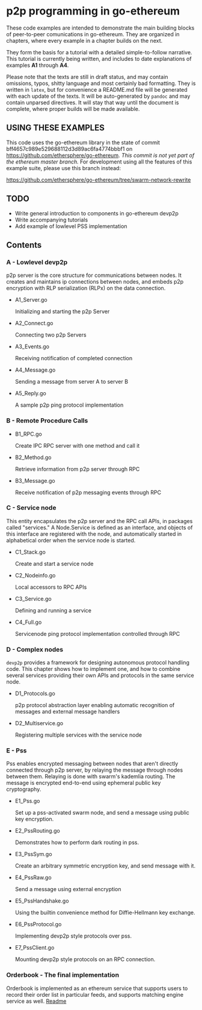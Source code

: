 # p2p programming in go-ethereum

These code examples are intended to demonstrate the main building blocks of peer-to-peer comunications in go-ethereum. They are organized in chapters, where every example in a chapter builds on the next.

They form the basis for a tutorial with a detailed simple-to-follow narrative. This tutorial is currently being written, and includes to date explanations of examples **A1** through **A4**.

Please note that the texts are still in draft status, and may contain omissions, typos, shitty language and most certainly bad formatting. They is written in `latex`, but for convenience a README.md file will be generated with each update of the texts. It will be auto-generated by `pandoc` and may contain unparsed directives. It will stay that way until the document is complete, where proper builds will be made available.

## USING THESE EXAMPLES

This code uses the go-ethereum library in the state of commit bff4657c989e529688112d3d89ac6fa4774bbbf1 on https://github.com/ethersphere/go-ethereum. _This commit is not yet part of the ethereum master branch._ For development using all the features of this example suite, please use this branch instead:

https://github.com/ethersphere/go-ethereum/tree/swarm-network-rewrite

## TODO

- Write general introduction to components in go-ethereum devp2p
- Write accompanying tutorials
- Add example of lowlevel PSS implementation

## Contents

### A - Lowlevel devp2p

p2p server is the core structure for communications between nodes. It creates and maintains ip connections between nodes, and embeds p2p encryption with RLP serialization (RLPx) on the data connection.

- A1_Server.go

  Initializing and starting the p2p Server

- A2_Connect.go

  Connecting two p2p Servers

- A3_Events.go

  Receiving notification of completed connection

- A4_Message.go

  Sending a message from server A to server B

- A5_Reply.go

  A sample p2p ping protocol implementation

### B - Remote Procedure Calls

- B1_RPC.go

  Create IPC RPC server with one method and call it

- B2_Method.go

  Retrieve information from p2p server through RPC

- B3_Message.go

  Receive notification of p2p messaging events through RPC

### C - Service node

This entity encapsulates the p2p server and the RPC call APIs, in packages called "services." A Node.Service is defined as an interface, and objects of this interface are registered with the node, and automatically started in alphabetical order when the service node is started.

- C1_Stack.go

  Create and start a service node

- C2_Nodeinfo.go

  Local accessors to RPC APIs

- C3_Service.go

  Defining and running a service

- C4_Full.go

  Servicenode ping protocol implementation controlled through RPC

### D - Complex nodes

`devp2p` provides a framework for designing autonomous protocol handling code. This chapter shows how to implement one, and how to combine several services providing their own APIs and protocols in the same service node.

- D1_Protocols.go

  p2p protocol abstraction layer enabling automatic recognition of messages and external message handlers

- D2_Multiservice.go

  Registering multiple services with the service node

### E - Pss

Pss enables encrypted messaging between nodes that aren't directly connected through p2p server, by relaying the message through nodes between them. Relaying is done with swarm's kademlia routing. The message is encrypted end-to-end using ephemeral public key cryptography.

- E1_Pss.go

  Set up a pss-activated swarm node, and send a message using public key encryption.

- E2_PssRouting.go

  Demonstrates how to perform dark routing in pss.

- E3_PssSym.go

  Create an arbitrary symmetric encryption key, and send message with it.

- E4_PssRaw.go

  Send a message using external encryption

- E5_PssHandshake.go

  Using the builtin convenience method for Diffie-Hellmann key exchange.

- E6_PssProtocol.go

  Implementing devp2p style protocols over pss.

- E7_PssClient.go

  Mounting devp2p style protocols on an RPC connection.

### Orderbook - The final implementation

Orderbook is implemented as an ethereum service that supports users to record their order list in particular feeds, and supports matching engine service as well.
[Readme](./OrderBook/README.md)
